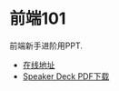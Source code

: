 # 前端101

前端新手进阶用PPT.

- [在线地址](http://zencode.in/101/index.html)
- [Speaker Deck PDF下载](https://speakerdeck.com/zmmbreeze/qian-duan-101)
